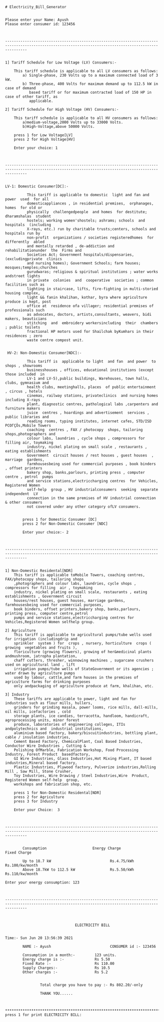     # Electricity_Bill_Generator


    Please enter your Name: Ayush
    Please enter consumer id: 123456



    ------------------------------------------------------------------------------------------------------------------------------------------------------


    1] Tariff Schedule for Low Voltage (LV) Consumers:-

        This tariff schedule is applicable to all LV consumers as follows:
            a) Single-phase, 230 Volts up to a maximum connected load of 3 kW.
            b) Three-phase, 400 Volts for maximum demand up to 112.5 kW in case of demand
               based tariff or for maximum contracted load of 150 HP in case of other tariff, as
               applicable.

    2] Tariff Schedule for High Voltage (HV) Consumers:-

        This tariff schedule is applicable to all HV consumers as follows:
            a)medium-voltage,2000 Volts up to 33000 Volts.
            b)High-Voltage,above 50000 Volts.

        press 1 for Low Voltage[LV]
        press 2 for High Voltage[HV]

        Enter your choice: 1



    ------------------------------------------------------------------------------------------------------------------------------------------------------


    LV-1: Domestic Consumer[DC]:-

              This tariff is applicable to domestic  light and fan and power  used  for all
              domesticappliances , in residential premises,  orphanages,  homes  for old or
              physically  challengedpeople  and homes  for destitute; dharamshalas  student
              hostels; working women'shostels; ashrams; schools  and  hospitals  (including
              X-rays, etc.) run by charitable trusts;centers, schools and  hospitals run by
              non-profit  organizations / societies registeredhomes  for differently  abled
              and mentally retarded , de-addiction and  rehabilitationunder  the  Firms and
              Societies Act; Government hospitals/dispensaries,  (excludingprivate  clinics
              and nursing homes); Government Schools; farm houses; mosques;temples;churches
              gurudwaras; religious & spiritual institutions ; water works andstreet lights
              in private  colonies  and  cooperative  societies ; common facilities such as
              lighting in staircase, lifts, fire-fighting in multi-storied housing complex,
              light && fanin khalihan, kothar, byra where agriculture produce is kept, post
              office at  residence ofa villager; residential premises of professionals such
              as advocates, doctors, artists,consultants, weavers, bidi makers, beauticians
              stitching  and  embroidery workersincluding  their  chambers ; public toilets
              fractional HP motors used for Shailchak byKumhars in their  residences ; zero
              waste centre compost unit.


     HV-2: Non-Domestic Consumer[NDC]:-

              This tariff is  applicable to light  and fan  and power  to shops , showrooms
              businesshouses , offices, educational institutions (except those included  in
              LV-1 and LV-5),public buildings, Warehouses, town halls, clubs, gymnasium and
              health clubs, meetinghalls, places  of public entertainment , circus , hotels
              cinemas, railway stations, privateclinics  and nursing homes including X-rays
              plant, diagnostic centres, pathological labs ,carpenters and furniture makers
              juice  centres , hoardings and advertisement  services , public libraries and
              reading rooms, typing institutes, internet cafes, STD/ISD PCOΓÇÖs,Mobile Towers
              coaching  centres , FAX / photocopy  shops, tailoring shops,photographers and
              colour labs, laundries , cycle shops , compressors for filling air, toymaking
              industry, nickel plating on small scale , restaurants , eating establishments
              Government  circuit houses / rest houses , guest houses  , marriage  gardens,
              farmhousesbeing used for commercial purposes , book binders , offset printers
              bakery shop, banks,parlours, printing press , computer centre , petrol  pumps
              and service stations,electriccharging centres  for Vehicles, Registered Women
              self-help  group , HV industrialconsumers  seeking  separate  independent  LV
              connection in the same premises of HV industrial connection & other consumers
              not covered under any other category ofLV consumers.


            press 1 for Domestic Consumer [DC]
            press 2 for Non-Domestic Consumer [NDC]

            Enter your choice:- 2



    ------------------------------------------------------------------------------------------------------------------------------------------------------


    1] Non-Domestic Residental[NDR]
        This tariff is applicable toMobile Towers, coaching centres, FAX/photocopy shops, tailoring shops
        ,photographers and colour labs, laundries, cycle shops , compressors for filling  air , toymaking
        industry, nickel plating on small scale, restaurants , eating establishments , Government circuit
        houses/rest houses, guest houses, marriage gardens, farmhousesbeing used for commercial purposes,
        book binders, offset printers,bakery shop, banks,parlours, printing press, computer centre,petrol
        pumps and service stations,electriccharging centres for Vehicles,Registered Women selfhelp group.

    2] Agriculture
        This tariff is applicable to agricultural pumps/tube wells used for irrigation (includingdrip and
        sprinkler  system ) for  crops , nursery, horticulture  crops ( growing  vegetables and fruits ),
        floriculture (growing flowers), growing of her&medicinal plants andmushroom, jatropha plantation,
        chaff cutters, thresher, winnowing machines , sugarcane crushers used on agricultural land , lift
        irrigation pumps/tube wells of StateGovernment or its agencies ; water drawn by agriculture pumps
        used by labour, cattle,and farm houses in the premises of agriculture farms for drinking purposes
        only andpackaging of agriculture produce at farm, khalihan, etc.

    3] Industry
        These tariffs are applicable to power, light and fan for industries such as flour mills, hullers,
        grinders for grinding masala, power looms, rice mills, dall-mills, oil mills, icefactories , cold
        storage plants, ice candies, terracotta, handloom, handicraft, agroprocessing units, minor forest
        produce, laboratories of engineering colleges, ITIs andpolytechnics and  industrial institutions,
        aluminium based factory, bakery/biscuitindustries, bottling plant, cable / insulation industries,
        Cement Based Factory, ChemicalPlant, Coal Based Industries, Conductor Wire Industries , Cutting &
        Polishing OfMarble, Fabrication Workshop, Food Processing Industry, Forest Product  basedfactory,
        GI Wire Industries, Glass Industries,Hot Mixing Plant, IT based industries,Mineral based factory,
        Plastic Industries, Plywood factory, Pulverize industries,Rolling Mill , Saw Mill, Stone Crusher,
        Toy Industries, Wire Drawing / Steel Industries,Wire  Product, Registered Women self-help  group,
        workshops and fabrication shop, etc.

        press 1 for Non-Domestic Residental[NDR]
        press 2 for Agriculture
        press 3 for Industry

        Enter your Choice:  3



    ------------------------------------------------------------------------------------------------------------------------------------------------------


            Consumption                     Energy Charge                   Fixed Charge

            Up to 18.7 kW                           Rs.4.75/kWh                     Rs.100/kw/month
            Above 18.7kW to 112.5 kW                Rs.5.50/kWh                     Rs.110/kw/month

    Enter your energy consumption: 123



    ------------------------------------------------------------------------------------------------------------------------------------------------------



                                    ELECTRICITY BILL

                                                                                    Time:- Sun Jun 20 13:56:39 2021

            NAME :- Ayush                           CONSUMER id :- 123456

            Consumption in a month:-         123 units.
            Energy charge is :-              Rs 5.50
            Fixed Rate :-                    Rs 110.00
            Supply Charges:-                 Rs 10.5
            Other charges :-                 Rs 5.2


                    Total charge you have to pay :- Rs 802.20/-only

                    THANK YOU......



    ******************************************************************************************************************************************************
    press 1 for print ELECTRICITY BILL:
